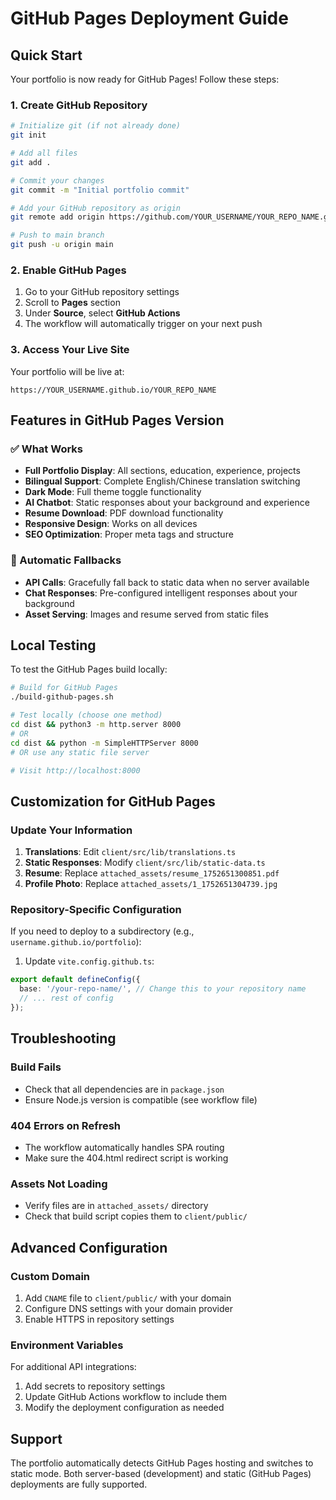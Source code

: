 # GitHub Pages Deployment Guide

## Quick Start

Your portfolio is now ready for GitHub Pages! Follow these steps:

### 1. Create GitHub Repository

```bash
# Initialize git (if not already done)
git init

# Add all files
git add .

# Commit your changes
git commit -m "Initial portfolio commit"

# Add your GitHub repository as origin
git remote add origin https://github.com/YOUR_USERNAME/YOUR_REPO_NAME.git

# Push to main branch
git push -u origin main
```

### 2. Enable GitHub Pages

1. Go to your GitHub repository settings
2. Scroll to **Pages** section
3. Under **Source**, select **GitHub Actions**
4. The workflow will automatically trigger on your next push

### 3. Access Your Live Site

Your portfolio will be live at:
```
https://YOUR_USERNAME.github.io/YOUR_REPO_NAME
```

## Features in GitHub Pages Version

### ✅ What Works
- **Full Portfolio Display**: All sections, education, experience, projects
- **Bilingual Support**: Complete English/Chinese translation switching
- **Dark Mode**: Full theme toggle functionality
- **AI Chatbot**: Static responses about your background and experience
- **Resume Download**: PDF download functionality
- **Responsive Design**: Works on all devices
- **SEO Optimization**: Proper meta tags and structure

### 🔄 Automatic Fallbacks
- **API Calls**: Gracefully fall back to static data when no server available
- **Chat Responses**: Pre-configured intelligent responses about your background
- **Asset Serving**: Images and resume served from static files

## Local Testing

To test the GitHub Pages build locally:

```bash
# Build for GitHub Pages
./build-github-pages.sh

# Test locally (choose one method)
cd dist && python3 -m http.server 8000
# OR
cd dist && python -m SimpleHTTPServer 8000
# OR use any static file server

# Visit http://localhost:8000
```

## Customization for GitHub Pages

### Update Your Information
1. **Translations**: Edit `client/src/lib/translations.ts`
2. **Static Responses**: Modify `client/src/lib/static-data.ts`
3. **Resume**: Replace `attached_assets/resume_1752651300851.pdf`
4. **Profile Photo**: Replace `attached_assets/1_1752651304739.jpg`

### Repository-Specific Configuration
If you need to deploy to a subdirectory (e.g., `username.github.io/portfolio`):

1. Update `vite.config.github.ts`:
```typescript
export default defineConfig({
  base: '/your-repo-name/', // Change this to your repository name
  // ... rest of config
});
```

## Troubleshooting

### Build Fails
- Check that all dependencies are in `package.json`
- Ensure Node.js version is compatible (see workflow file)

### 404 Errors on Refresh
- The workflow automatically handles SPA routing
- Make sure the 404.html redirect script is working

### Assets Not Loading
- Verify files are in `attached_assets/` directory
- Check that build script copies them to `client/public/`

## Advanced Configuration

### Custom Domain
1. Add `CNAME` file to `client/public/` with your domain
2. Configure DNS settings with your domain provider
3. Enable HTTPS in repository settings

### Environment Variables
For additional API integrations:
1. Add secrets to repository settings
2. Update GitHub Actions workflow to include them
3. Modify the deployment configuration as needed

## Support

The portfolio automatically detects GitHub Pages hosting and switches to static mode. Both server-based (development) and static (GitHub Pages) deployments are fully supported.